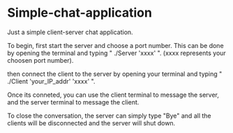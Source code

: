 # Simple-chat-application
Just a simple client-server chat application.


To begin, first start the server and choose a port number.
This can be done by opening the terminal and typing " ./Server 'xxxx' ". (xxxx represents your choosen port number).

then connect the client to the server by opening your terminal and typing " ./Client 'your_IP_addr' 'xxxx' ".

Once its conneted, you can use the client terminal to message the server, and the server terminal to message the client.

To close the conversation, the server can simply type "Bye" and all the clients will be disconnected and the server will shut down.
